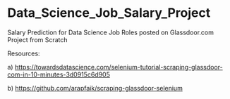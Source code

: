 # Data_Science_Job_Salary_Project
Salary Prediction for Data Science Job Roles posted on Glassdoor.com Project from Scratch

Resources:

a) https://towardsdatascience.com/selenium-tutorial-scraping-glassdoor-com-in-10-minutes-3d0915c6d905

b) https://github.com/arapfaik/scraping-glassdoor-selenium
